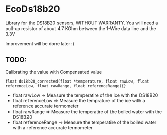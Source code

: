 # EcoDs18b20
 
 Library for the DS18B20 sensors, WITHOUT WARRANTY.
 You will need a pull-up resistor of about 4.7 KOhm between the 1-Wire data line and the 3.3V

 Improvement will be done later :)


## TODO:

Calibrating the value with Compensated value

```
float ds18b20_corrected(float *temperature, float rawLow, float referenceLow, float rawRange, float referenceRange){}
```

* float rawLow          => Measure the temperatire of the ice with the DS18B20
* float referenceLow    => Measure the temprature of the ice with a reference accurate termometer
* float rawRange        => Measure the temperatire of the boiled water with the DS18B20
* float referenceRange  => Measure the temperatire of the boiled water with a reference accurate termometer
